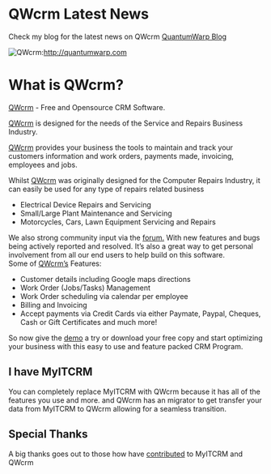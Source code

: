 # QWcrm Latest News

Check my blog for the latest news on QWcrm [QuantumWarp Blog](https://quantumwarp.com/blog)

![QWcrm](https://quantumwarp.com/images/common/Quantumwarp-Logo-Black-GitHub.png "QWcrm"):http://quantumwarp.com

# What is QWcrm?

[QWcrm](http://quantumwarp.com) - Free and Opensource CRM Software.

[QWcrm](http://quantumwarp.com) is designed for the needs of the Service
and Repairs Business Industry.

[QWcrm](http://quantumwarp.com) provides your business the tools to
maintain and track your customers information and work orders, payments
made, invoicing, employees and jobs.

Whilst [QWcrm](http://quantumwarp.com) was originally designed for the
Computer Repairs Industry, it can easily be used for any type of repairs
related business

* Electrical Device Repairs and Servicing 
* Small/Large Plant Maintenance and Servicing 
* Motorcycles, Cars, Lawn Equipment Servicing and Repairs

We also strong community input via the
[forum.](http://quantumwarp.com/forum/) With new features and bugs being
actively reported and resolved. It’s also a great way to get personal
involvement from all our end users to help build on this software.  
Some of [QWcrm’s](http://quantumwarp.com) Features:

* Customer details including Google maps directions 
* Work Order (Jobs/Tasks) Management 
* Work Order scheduling via calendar per employee
* Billing and Invoicing
* Accept payments via Credit Cards via either Paymate, Paypal, Cheques, Cash or Gift Certificates and much more\!

So now give the [demo](http://demo.quantumwarp.com) a try or download
your free copy and start optimizing your business with this easy to use
and feature packed CRM Program.


## I have MyITCRM

You can completely replace MyITCRM with QWcrm because it has all of the features you use and more.
and QWcrm has an migrator to get transfer your data from MyITCRM to QWcrm allowing for a seamless transition.


## Special Thanks

A big thanks goes out to those how have
[contributed](https://github.com/shoulders/qwcrm/contributors) to MyITCRM and QWcrm